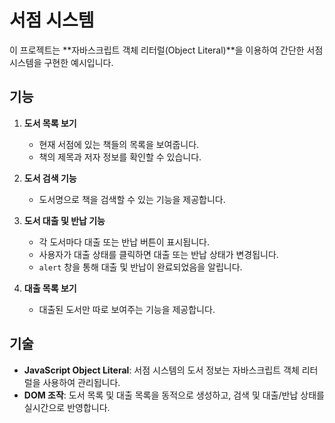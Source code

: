 # 서점 시스템

이 프로젝트는 **자바스크립트 객체 리터럴(Object Literal)**을 이용하여 간단한 서점 시스템을 구현한 예시입니다.

## 기능

1. **도서 목록 보기**
   - 현재 서점에 있는 책들의 목록을 보여줍니다.
   - 책의 제목과 저자 정보를 확인할 수 있습니다.

2. **도서 검색 기능**
   - 도서명으로 책을 검색할 수 있는 기능을 제공합니다.

3. **도서 대출 및 반납 기능**
   - 각 도서마다 대출 또는 반납 버튼이 표시됩니다.
   - 사용자가 대출 상태를 클릭하면 대출 또는 반납 상태가 변경됩니다.
   - `alert` 창을 통해 대출 및 반납이 완료되었음을 알립니다.

4. **대출 목록 보기**
   - 대출된 도서만 따로 보여주는 기능을 제공합니다.

## 기술

- **JavaScript Object Literal**: 서점 시스템의 도서 정보는 자바스크립트 객체 리터럴을 사용하여 관리됩니다.
- **DOM 조작**: 도서 목록 및 대출 목록을 동적으로 생성하고, 검색 및 대출/반납 상태를 실시간으로 반영합니다.


